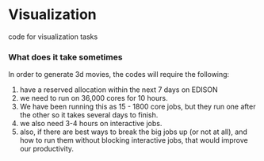 # Visualization
code for visualization tasks

### What does it take sometimes
 In order to generate 3d movies, the codes will require the following:
  1. have a reserved allocation within the next 7 days on EDISON
  2. we need to run on 36,000 cores for 10 hours.
  3. We have been running this as 15 - 1800 core jobs, but they run one after the other so it takes several days to finish.
  4. we also need 3-4 hours on interactive jobs.
  5. also, if there are best ways to break the big jobs up (or not at all), and how to run them without blocking interactive jobs, that would improve our productivity.
